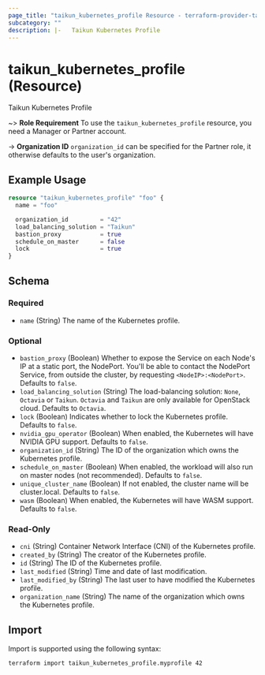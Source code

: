 ```yaml
---
page_title: "taikun_kubernetes_profile Resource - terraform-provider-taikun"
subcategory: ""
description: |-   Taikun Kubernetes Profile
---
```


# taikun_kubernetes_profile (Resource)

Taikun Kubernetes Profile

~> **Role Requirement** To use the `taikun_kubernetes_profile` resource, you need a Manager or Partner account.

-> **Organization ID** `organization_id` can be specified for the Partner role, it otherwise defaults to the user's organization.

## Example Usage

```terraform
resource "taikun_kubernetes_profile" "foo" {
  name = "foo"

  organization_id         = "42"
  load_balancing_solution = "Taikun"
  bastion_proxy           = true
  schedule_on_master      = false
  lock                    = true
}
```

<!-- schema generated by tfplugindocs -->
## Schema

### Required

- `name` (String) The name of the Kubernetes profile.

### Optional

- `bastion_proxy` (Boolean) Whether to expose the Service on each Node's IP at a static port, the NodePort. You'll be able to contact the NodePort Service, from outside the cluster, by requesting `<NodeIP>:<NodePort>`. Defaults to `false`.
- `load_balancing_solution` (String) The load-balancing solution: `None`, `Octavia` or `Taikun`. `Octavia` and `Taikun` are only available for OpenStack cloud. Defaults to `Octavia`.
- `lock` (Boolean) Indicates whether to lock the Kubernetes profile. Defaults to `false`.
- `nvidia_gpu_operator` (Boolean) When enabled, the Kubernetes will have NVIDIA GPU support. Defaults to `false`.
- `organization_id` (String) The ID of the organization which owns the Kubernetes profile.
- `schedule_on_master` (Boolean) When enabled, the workload will also run on master nodes (not recommended). Defaults to `false`.
- `unique_cluster_name` (Boolean) If not enabled, the cluster name will be cluster.local. Defaults to `false`.
- `wasm` (Boolean) When enabled, the Kubernetes will have WASM support. Defaults to `false`.

### Read-Only

- `cni` (String) Container Network Interface (CNI) of the Kubernetes profile.
- `created_by` (String) The creator of the Kubernetes profile.
- `id` (String) The ID of the Kubernetes profile.
- `last_modified` (String) Time and date of last modification.
- `last_modified_by` (String) The last user to have modified the Kubernetes profile.
- `organization_name` (String) The name of the organization which owns the Kubernetes profile.

## Import

Import is supported using the following syntax:

```shell
terraform import taikun_kubernetes_profile.myprofile 42
```
